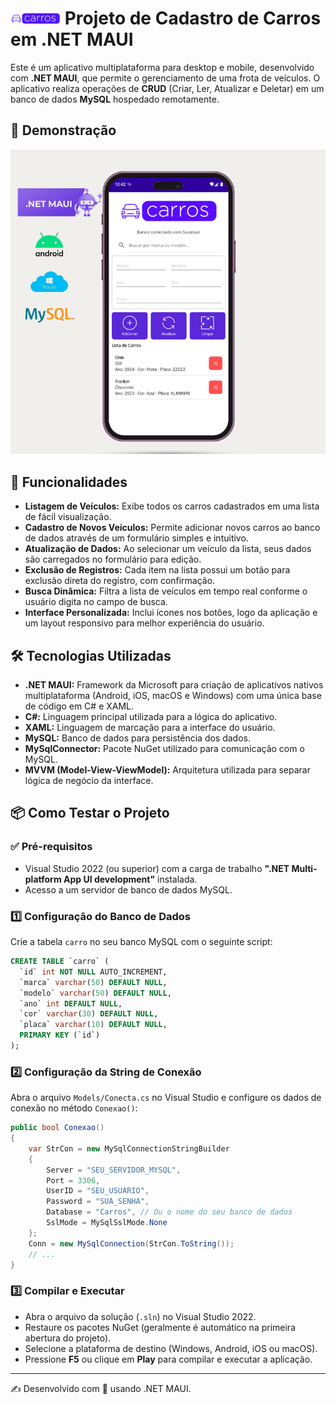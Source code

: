
# <img src="https://github.com/gianfava/CarrosAppNovo/blob/master/logo.png" alt="Logo" width="80"/> Projeto de Cadastro de Carros em .NET MAUI

Este é um aplicativo multiplataforma para desktop e mobile, desenvolvido com **.NET MAUI**, que permite o gerenciamento de uma frota de veículos. O aplicativo realiza operações de **CRUD** (Criar, Ler, Atualizar e Deletar) em um banco de dados **MySQL** hospedado remotamente.

## 🚀 Demonstração

<img src="https://github.com/gianfava/CarrosAppNovo/blob/master/screenshot.png" alt="Screenshot da Aplicação" width="740"/>

## 🔧 Funcionalidades

- **Listagem de Veículos:** Exibe todos os carros cadastrados em uma lista de fácil visualização.
- **Cadastro de Novos Veículos:** Permite adicionar novos carros ao banco de dados através de um formulário simples e intuitivo.
- **Atualização de Dados:** Ao selecionar um veículo da lista, seus dados são carregados no formulário para edição.
- **Exclusão de Registros:** Cada item na lista possui um botão para exclusão direta do registro, com confirmação.
- **Busca Dinâmica:** Filtra a lista de veículos em tempo real conforme o usuário digita no campo de busca.
- **Interface Personalizada:** Inclui ícones nos botões, logo da aplicação e um layout responsivo para melhor experiência do usuário.

## 🛠️ Tecnologias Utilizadas

- **.NET MAUI:** Framework da Microsoft para criação de aplicativos nativos multiplataforma (Android, iOS, macOS e Windows) com uma única base de código em C# e XAML.
- **C#:** Linguagem principal utilizada para a lógica do aplicativo.
- **XAML:** Linguagem de marcação para a interface do usuário.
- **MySQL:** Banco de dados para persistência dos dados.
- **MySqlConnector:** Pacote NuGet utilizado para comunicação com o MySQL.
- **MVVM (Model-View-ViewModel):** Arquitetura utilizada para separar lógica de negócio da interface.

## 📦 Como Testar o Projeto

### ✅ Pré-requisitos

- Visual Studio 2022 (ou superior) com a carga de trabalho **".NET Multi-platform App UI development"** instalada.
- Acesso a um servidor de banco de dados MySQL.

### 1️⃣ Configuração do Banco de Dados

Crie a tabela `carro` no seu banco MySQL com o seguinte script:

```sql
CREATE TABLE `carro` (
  `id` int NOT NULL AUTO_INCREMENT,
  `marca` varchar(50) DEFAULT NULL,
  `modelo` varchar(50) DEFAULT NULL,
  `ano` int DEFAULT NULL,
  `cor` varchar(30) DEFAULT NULL,
  `placa` varchar(10) DEFAULT NULL,
  PRIMARY KEY (`id`)
);
```

### 2️⃣ Configuração da String de Conexão

Abra o arquivo `Models/Conecta.cs` no Visual Studio e configure os dados de conexão no método `Conexao()`:

```csharp
public bool Conexao()
{
    var StrCon = new MySqlConnectionStringBuilder
    {
        Server = "SEU_SERVIDOR_MYSQL",
        Port = 3306,
        UserID = "SEU_USUARIO",
        Password = "SUA_SENHA",
        Database = "Carros", // Ou o nome do seu banco de dados
        SslMode = MySqlSslMode.None
    };
    Conn = new MySqlConnection(StrCon.ToString());
    // ...
}
```

### 3️⃣ Compilar e Executar

- Abra o arquivo da solução (`.sln`) no Visual Studio 2022.
- Restaure os pacotes NuGet (geralmente é automático na primeira abertura do projeto).
- Selecione a plataforma de destino (Windows, Android, iOS ou macOS).
- Pressione **F5** ou clique em **Play** para compilar e executar a aplicação.

---

✍️ Desenvolvido com 💙 usando .NET MAUI.
